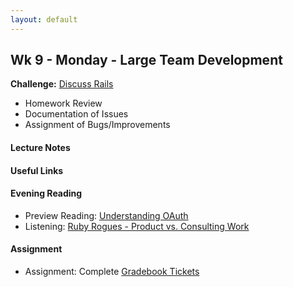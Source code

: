 ```yaml
---
layout: default
---
```


## Wk 9 - Monday - Large Team Development

**Challenge:** [Discuss Rails](https://github.com/masonfmatthews/rails_assignments/blob/master/challenges/discuss_rails.md)

* Homework Review
* Documentation of Issues
* Assignment of Bugs/Improvements

#### Lecture Notes

#### Useful Links

#### Evening Reading

* Preview Reading: [Understanding OAuth](http://lifehacker.com/5918086/understanding-oauth-what-happens-when-you-log-into-a-site-with-google-twitter-or-facebook)
* Listening: [Ruby Rogues - Product vs. Consulting Work](https://devchat.tv/ruby-rogues/121-rr-consulting-vs-product-work-with-adam-keys)

#### Assignment

* Assignment: Complete [Gradebook Tickets](https://github.com/tiyd-rails-2016-01/gradebook_tickets)
